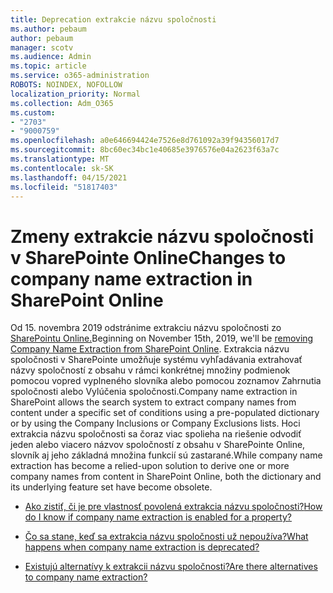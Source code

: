 ```yaml
---
title: Deprecation extrakcie názvu spoločnosti
ms.author: pebaum
author: pebaum
manager: scotv
ms.audience: Admin
ms.topic: article
ms.service: o365-administration
ROBOTS: NOINDEX, NOFOLLOW
localization_priority: Normal
ms.collection: Adm_O365
ms.custom:
- "2703"
- "9000759"
ms.openlocfilehash: a0e646694424e7526e8d761092a39f94356017d7
ms.sourcegitcommit: 8bc60ec34bc1e40685e3976576e04a2623f63a7c
ms.translationtype: MT
ms.contentlocale: sk-SK
ms.lasthandoff: 04/15/2021
ms.locfileid: "51817403"
---
```

# <a name="changes-to-company-name-extraction-in-sharepoint-online"></a><span data-ttu-id="ac0a2-102">Zmeny extrakcie názvu spoločnosti v SharePointe Online</span><span class="sxs-lookup"><span data-stu-id="ac0a2-102">Changes to company name extraction in SharePoint Online</span></span>

<span data-ttu-id="ac0a2-103">Od 15. novembra 2019 odstránime extrakciu názvu spoločnosti zo [SharePointu Online.](https://docs.microsoft.com/sharepoint/changes-to-company-name-extraction-in-sharepoint-online)</span><span class="sxs-lookup"><span data-stu-id="ac0a2-103">Beginning on November 15th, 2019, we'll be [removing Company Name Extraction from SharePoint Online](https://docs.microsoft.com/sharepoint/changes-to-company-name-extraction-in-sharepoint-online).</span></span> <span data-ttu-id="ac0a2-104">Extrakcia názvu spoločnosti v SharePointe umožňuje systému vyhľadávania extrahovať názvy spoločností z obsahu v rámci konkrétnej množiny podmienok pomocou vopred vyplneného slovníka alebo pomocou zoznamov Zahrnutia spoločnosti alebo Vylúčenia spoločnosti.</span><span class="sxs-lookup"><span data-stu-id="ac0a2-104">Company name extraction in SharePoint allows the search system to extract company names from content under a specific set of conditions using a pre-populated dictionary or by using the Company Inclusions or Company Exclusions lists.</span></span> <span data-ttu-id="ac0a2-105">Hoci extrakcia názvu spoločnosti sa čoraz viac spolieha na riešenie odvodiť jeden alebo viacero názvov spoločností z obsahu v SharePointe Online, slovník aj jeho základná množina funkcií sú zastarané.</span><span class="sxs-lookup"><span data-stu-id="ac0a2-105">While company name extraction has become a relied-upon solution to derive one or more company names from content in SharePoint Online, both the dictionary and its underlying feature set have become obsolete.</span></span>

- [<span data-ttu-id="ac0a2-106">Ako zistiť, či je pre vlastnosť povolená extrakcia názvu spoločnosti?</span><span class="sxs-lookup"><span data-stu-id="ac0a2-106">How do I know if company name extraction is enabled for a property?</span></span>](https://docs.microsoft.com/sharepoint/changes-to-company-name-extraction-in-sharepoint-online#how-do-i-know-if-company-name-extraction-is-enabled-for-a-property)

- [<span data-ttu-id="ac0a2-107">Čo sa stane, keď sa extrakcia názvu spoločnosti už nepoužíva?</span><span class="sxs-lookup"><span data-stu-id="ac0a2-107">What happens when company name extraction is deprecated?</span></span>](https://docs.microsoft.com/sharepoint/changes-to-company-name-extraction-in-sharepoint-online#what-happens-when-company-name-extraction-is-deprecated) 

- [<span data-ttu-id="ac0a2-108">Existujú alternatívy k extrakcii názvu spoločnosti?</span><span class="sxs-lookup"><span data-stu-id="ac0a2-108">Are there alternatives to company name extraction?</span></span>](https://docs.microsoft.com/sharepoint/changes-to-company-name-extraction-in-sharepoint-online#are-there-alternatives-to-company-name-extraction) 